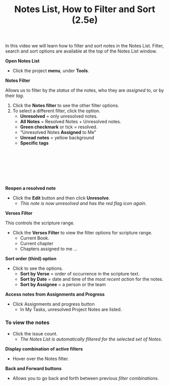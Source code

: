 ﻿---
title: Notes List, How to Filter and Sort (2.5e)
---
In this video we will learn how to filter and sort notes in the Notes List. Filter, search and sort options are available at the top of the Notes List window.

**Open Notes List**

-  Click the project **menu**, under **Tools**.

**Notes Filter**

Allows us to filter by the *status* of the notes, who they are *assigned* to, or by their *tag*.

1.  Click the **Notes filter** to see the other filter options.
1.  To select a different filter, click the option.
    -  **Unresolved** = only unresolved notes.
    -  **All Notes** = Resolved Notes + Unresolved notes.
    -  **Green checkmark** or tick = resolved.
    -  “Unresolved Notes **Assigned** to Me”
    -  **Unread notes** = yellow background
    -  **Specific tags**

 
-----

 
-----


**Reopen a resolved note**

-  Click the **Edit** button and then click **Unresolve**.
    -  *This note is now unresolved and has the red flag icon again*.

**Verses Filter**

This controls the scripture range.

-  Click the **Verses Filter** to view the filter options for scripture range.
   -  Current Book.
   -  Current chapter
   -  Chapters assigned to me …

**Sort order (third) option**

-  Click to see the options.
   -  **Sort by Verse** = order of occurrence in the scripture text.
   -  **Sort by Date** = date and time of the *most* *recent action* for the notes.
   -  **Sort by Assignee** = a person or the team

**Access notes from Assignments and Progress**

-  Click Assignments and progress button
   -  In My Tasks, unresolved Project Notes are listed.

### To view the notes

-  Click the issue count.
    -  *The Notes List is automatically filtered for the selected set of Notes*.

**Display combination of active filters**

-  Hover over the Notes filter.

**Back and Forward buttons**

-  Allows you to go back and forth between previous *filter combinations*.
